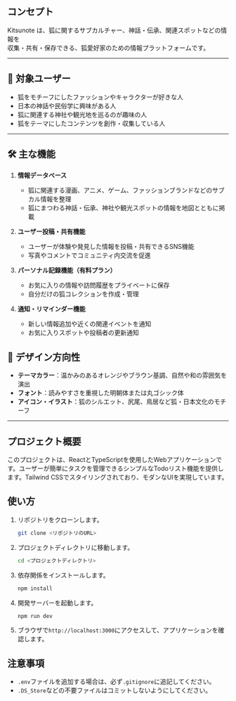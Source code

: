 
## コンセプト

Kitsunote は、狐に関するサブカルチャー、神話・伝承、関連スポットなどの情報を  
収集・共有・保存できる、狐愛好家のための情報プラットフォームです。

---

## 🎯 対象ユーザー

- 狐をモチーフにしたファッションやキャラクターが好きな人
- 日本の神話や民俗学に興味がある人
- 狐に関連する神社や観光地を巡るのが趣味の人
- 狐をテーマにしたコンテンツを創作・収集している人

---

## 🛠 主な機能

1. **情報データベース**
   - 狐に関連する漫画、アニメ、ゲーム、ファッションブランドなどのサブカル情報を整理
   - 狐にまつわる神話・伝承、神社や観光スポットの情報を地図とともに掲載

2. **ユーザー投稿・共有機能**
   - ユーザーが体験や発見した情報を投稿・共有できるSNS機能
   - 写真やコメントでコミュニティ内交流を促進

3. **パーソナル記録機能（有料プラン）**
   - お気に入りの情報や訪問履歴をプライベートに保存
   - 自分だけの狐コレクションを作成・管理

4. **通知・リマインダー機能**
   - 新しい情報追加や近くの関連イベントを通知
   - お気に入りスポットや投稿者の更新通知

## 🎨 デザイン方向性

- **テーマカラー**：温かみのあるオレンジやブラウン基調、自然や和の雰囲気を演出
- **フォント**：読みやすさを重視した明朝体または丸ゴシック体
- **アイコン・イラスト**：狐のシルエット、尻尾、鳥居など狐・日本文化のモチーフ

----

## プロジェクト概要

このプロジェクトは、ReactとTypeScriptを使用したWebアプリケーションです。ユーザーが簡単にタスクを管理できるシンプルなTodoリスト機能を提供します。Tailwind CSSでスタイリングされており、モダンなUIを実現しています。

## 使い方

1. リポジトリをクローンします。

   ```bash
   git clone <リポジトリのURL>
   ```

2. プロジェクトディレクトリに移動します。

   ```bash
   cd <プロジェクトディレクトリ>
   ```

3. 依存関係をインストールします。

   ```bash
   npm install
   ```

4. 開発サーバーを起動します。

   ```bash
   npm run dev
   ```

5. ブラウザで`http://localhost:3000`にアクセスして、アプリケーションを確認します。

## 注意事項

- `.env`ファイルを追加する場合は、必ず`.gitignore`に追記してください。
- `.DS_Store`などの不要ファイルはコミットしないようにしてください。

